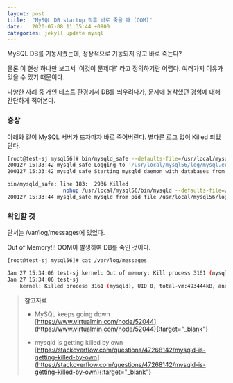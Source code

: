```yaml
---
layout: post
title:  "MySQL DB startup 직후 바로 죽을 때 (OOM)"
date:   2020-07-08 11:35:44 +0900
categories: jekyll update mysql
---
```


MySQL DB를 기동시켰는데, 정상적으로 기동되지 않고 바로 죽는다?

물론 이 현상 하나만 보고서 '이것이 문제다!' 라고 정의하기란 어렵다. 여러가지 이유가 있을 수 있기 때문이다.

다양한 사례 중 개인 테스트 환경에서 DB를 띄우려다가, 문제에 봉착했던 경험에 대해 간단하게 적어본다. 


### 증상

아래와 같이 MySQL 서버가 뜨자마자 바로 죽어버린다. 별다른 로그 없이 Killed 되었단다.

```bash
[root@test-sj mysql56]# bin/mysqld_safe --defaults-file=/usr/local/mysql56/my.cnf
200127 15:33:42 mysqld_safe Logging to '/usr/local/mysql56/log/mysql.err'.
200127 15:33:42 mysqld_safe Starting mysqld daemon with databases from /usr/local/mysql56/data

bin/mysqld_safe: line 183:  2936 Killed
                  nohup /usr/local/mysql56/bin/mysqld --defaults-file=/usr/local/mysql56/my.cnf ..(생략)..
200127 15:33:44 mysqld_safe mysqld from pid file /usr/local/mysql56/log/mysql.pid ended
```



### 확인할 것

단서는 /var/log/messages에 있었다.

Out of Memory!!! OOM이 발생하여 DB를 죽인 것이다.

```bash
[root@test-sj mysql56]# cat /var/log/messages 

Jan 27 15:34:06 test-sj kernel: Out of memory: Kill process 3161 (mysqld) score 626 or sacrifice child
Jan 27 15:34:06 test-sj 
    kernel: Killed process 3161 (mysqld), UID 0, total-vm:493444kB, anon-rss:387328kB, file-rss:4kB, shmem-rss:0kB
```


> **참고자료**
>
> * MySQL keeps going down [https://www.virtualmin.com/node/52044](https://www.virtualmin.com/node/52044){:target="_blank"}
>
> * mysqld is getting killed by own [https://stackoverflow.com/questions/47268142/mysqld-is-getting-killed-by-own](https://stackoverflow.com/questions/47268142/mysqld-is-getting-killed-by-own){:target="_blank"}
